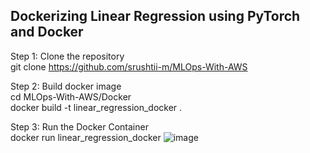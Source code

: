 ## Dockerizing Linear Regression using PyTorch and Docker

Step 1: Clone the repository   
git clone https://github.com/srushtii-m/MLOps-With-AWS

Step 2: Build docker image  
cd MLOps-With-AWS/Docker  
docker build -t linear_regression_docker .  

Step 3: Run the Docker Container   
docker run linear_regression_docker
![image](https://github.com/srushtii-m/MLOps-With-AWS/assets/146901085/98c7c914-e525-4ff0-9ca6-633534d3c27d)

